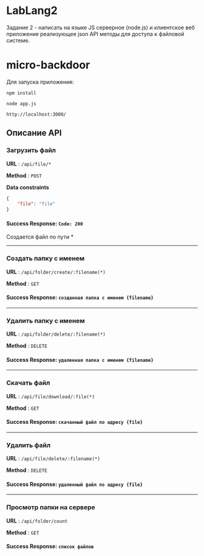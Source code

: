 # LabLang2

Задание 2 - написать на языке JS серверное (node.js) и клиентское веб приложение реализующее json API методы для доступа к файловой системе.

# micro-backdoor

Для запуска приложения:

``
    npm install
``

``
    node app.js
``

``
    http://localhost:3000/
``

## Описание API

### Загрузить файл  

**URL** : `/api/file/*`

**Method** : `POST`

**Data constraints**

```json
{
    "file": "file"
}
```

#### Success Response: `Code: 200`

Создается файл по пути *

---

### Создать папку с именем

**URL** : `/api/folder/create/:filename(*)`

**Method** : `GET`

#### Success Response: `созданная папка с именем {filename}`

---

### Удалить папку с именем

**URL** : `/api/folder/delete/:filename(*)`

**Method** : `DELETE`

#### Success Response: `удаленная папка с именем {filename}`

---

### Скачать файл  

**URL** : `/api/file/download/:file(*)`

**Method** : `GET`

#### Success Response: `скачанный файл по адресу {file}`

---

### Удалить файл  

**URL** : `/api/file/delete/:filename(*)`

**Method** : `DELETE`

#### Success Response: `удаленный файл по адресу {file}`

---

### Просмотр папки на сервере

**URL** : `/api/folder/count`

**Method** : `GET`

#### Success Response: `список файлов`
